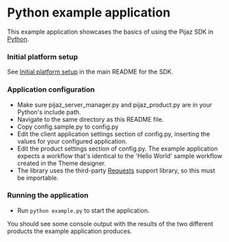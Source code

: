 Python example application
===========================

This example application showcases the basics of using the Pijaz SDK in [Python](https://www.python.org).


### Initial platform setup

See [Initial platform setup](https://github.com/pijaz/pijaz-sdk#initial-platform-setup) in the main README for the SDK.


### Application configuration

* Make sure pijaz_server_manager.py and pijaz_product.py are in your Python's include path.
* Navigate to the same directory as this README file.
* Copy config.sample.py to config.py
* Edit the client application settings section of config.py, inserting the values for your configured application.
* Edit the product settings section of config.py. The example application expects a workflow that's identical to the 'Hello World' sample workflow created in the Theme designer.
* The library uses the third-party [Requests](http://docs.python-requests.org/en/latest/) support library, so this must be importable.


### Running the application

* Run `python example.py` to start the application.

You should see some console output with the results of the two different products the example application produces.

